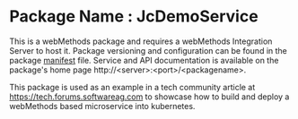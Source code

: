 # Package Name : JcDemoService
This is a webMethods package and requires a webMethods Integration Server to host it. Package versioning and configuration can be found in the package [manifest](./JcDemoService/manifest.v3) file. Service and API documentation is available on the package's home page http://&lt;server&gt;:&lt;port&gt;/&lt;packagename>.

This package is used as an example in a tech community article at https://tech.forums.softwareag.com to showcase how to build and deploy a webMethods based microservice into kubernetes.
